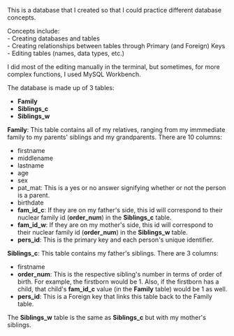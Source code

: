 This is a database that I created so that I could practice different database concepts.

Concepts include:  
		- Creating databases and tables  
		- Creating relationships between tables through Primary (and Foreign) Keys  
		- Editing tables (names, data types, etc.)  

I did most of the editing manually in the terminal, but sometimes, for more complex functions, I used MySQL Workbench.  

The database is made up of 3 tables:
* **Family**  
* **Siblings_c**  
* **Siblings_w**

**Family**: This table contains all of my relatives, ranging from my immmediate family to my parents' siblings and my grandparents.
There are 10 columns:
* firstname  
* middlename  
* lastname  
* age  
* sex  
* pat_mat: This is a yes or no answer signifying whether or not the person is a parent.  
* birthdate  
* **fam_id_c**: If they are on my father's side, this id will correspond to their nuclear family id (**order_num**) in the **Siblings_c** table.  
* **fam_id_w**: If they are on my mother's side, this id will correspond to their nuclear family id (**order_num**) in the **Siblings_w** table.  
* **pers_id**: This is the primary key and each person's unique identifier.  

**Siblings_c**: This table contains my father's siblings.
There are 3 columns:  
* firstname  
* **order_num**: This is the respective sibling's number in terms of order of birth. For example, the firstborn would be 1. Also, if the firstborn has a child, that child's **fam_id_c** value (in the **Family** table) would be 1 as well.
* **pers_id**: This is a Foreign key that links this table back to the Family table.

The **Siblings_w** table is the same as **Siblings_c** but with my mother's siblings.
